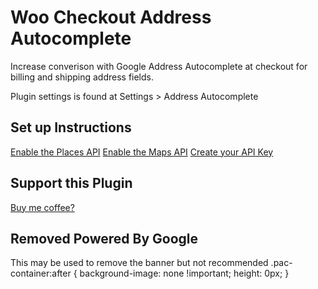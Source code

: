 # Woo Checkout Address Autocomplete

Increase converison with Google Address Autocomplete at checkout for billing and shipping address fields.

Plugin settings is found at Settings > Address Autocomplete

## Set up Instructions

[Enable the Places API](https://console.cloud.google.com/marketplace/product/google/places-backend.googleapis.com)
[Enable the Maps API](https://console.cloud.google.com/marketplace/product/google/maps-backend.googleapis.com)
[Create your API Key](https://console.cloud.google.com/google/maps-apis/credentials)

## Support this Plugin

[Buy me coffee?](https://www.paypal.com/donate/?hosted_button_id=HMVBT83KDMTMY)

## Removed Powered By Google

This may be used to remove the banner but not recommended
.pac-container:after {
background-image: none !important;
height: 0px;
}

